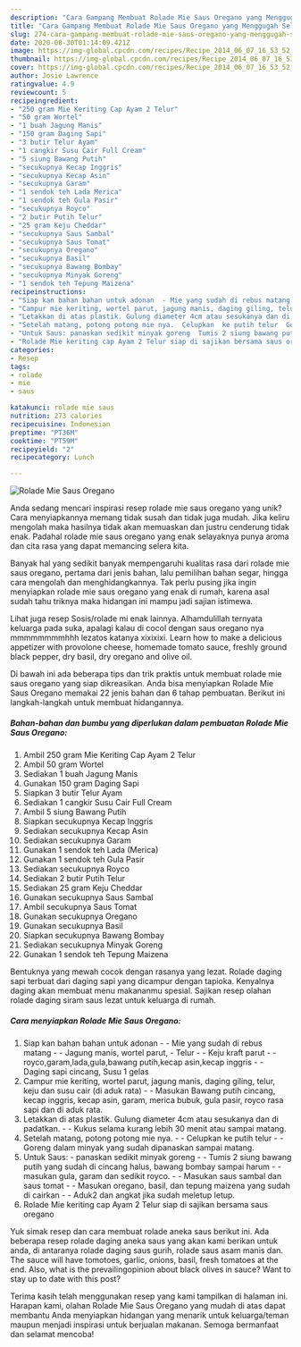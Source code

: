 ```yaml
---
description: "Cara Gampang Membuat Rolade Mie Saus Oregano yang Menggugah Selera"
title: "Cara Gampang Membuat Rolade Mie Saus Oregano yang Menggugah Selera"
slug: 274-cara-gampang-membuat-rolade-mie-saus-oregano-yang-menggugah-selera
date: 2020-08-30T01:14:09.421Z
image: https://img-global.cpcdn.com/recipes/Recipe_2014_06_07_16_53_52_411_70769a_original_20130925_215724/751x532cq70/rolade-mie-saus-oregano-foto-resep-utama.jpg
thumbnail: https://img-global.cpcdn.com/recipes/Recipe_2014_06_07_16_53_52_411_70769a_original_20130925_215724/751x532cq70/rolade-mie-saus-oregano-foto-resep-utama.jpg
cover: https://img-global.cpcdn.com/recipes/Recipe_2014_06_07_16_53_52_411_70769a_original_20130925_215724/751x532cq70/rolade-mie-saus-oregano-foto-resep-utama.jpg
author: Josie Lawrence
ratingvalue: 4.9
reviewcount: 5
recipeingredient:
- "250 gram Mie Keriting Cap Ayam 2 Telur"
- "50 gram Wortel"
- "1 buah Jagung Manis"
- "150 gram Daging Sapi"
- "3 butir Telur Ayam"
- "1 cangkir Susu Cair Full Cream"
- "5 siung Bawang Putih"
- "secukupnya Kecap Inggris"
- "secukupnya Kecap Asin"
- "secukupnya Garam"
- "1 sendok teh Lada Merica"
- "1 sendok teh Gula Pasir"
- "secukupnya Royco"
- "2 butir Putih Telur"
- "25 gram Keju Cheddar"
- "secukupnya Saus Sambal"
- "secukupnya Saus Tomat"
- "secukupnya Oregano"
- "secukupnya Basil"
- "secukupnya Bawang Bombay"
- "secukupnya Minyak Goreng"
- "1 sendok teh Tepung Maizena"
recipeinstructions:
- "Siap kan bahan bahan untuk adonan  - Mie yang sudah di rebus matang - Jagung manis, wortel parut,  Telur - Keju kraft parut - royco,garam,lada,gula,bawang putih,kecap asin,kecap inggris - Daging sapi cincang, Susu 1 gelas"
- "Campur mie keriting, wortel parut, jagung manis, daging giling, telur, keju dan susu cair (di aduk rata)  Masukan Bawang putih cincang, kecap inggris, kecap asin, garam, merica bubuk, gula pasir, royco rasa sapi dan di aduk rata."
- "Letakkan di atas plastik. Gulung diameter 4cm atau sesukanya dan di padatkan.  Kukus selama kurang lebih 30 menit atau sampai matang."
- "Setelah matang, potong potong mie nya.  Celupkan  ke putih telur  Goreng dalam minyak yang sudah dipanaskan sampai matang."
- "Untuk Saus: panaskan sedikit minyak goreng  Tumis 2 siung bawang putih yang sudah di cincang halus, bawang bombay sampai harum  masukan gula, garam dan sedikit royco.  Masukan saus sambal dan saus tomat  Masukan oregano, basil, dan tepung maizena yang sudah di cairkan  Aduk2 dan angkat jika sudah meletup letup."
- "Rolade Mie keriting cap Ayam 2 Telur siap di sajikan bersama saus oregano"
categories:
- Resep
tags:
- rolade
- mie
- saus

katakunci: rolade mie saus 
nutrition: 273 calories
recipecuisine: Indonesian
preptime: "PT36M"
cooktime: "PT59M"
recipeyield: "2"
recipecategory: Lunch

---
```



![Rolade Mie Saus Oregano](https://img-global.cpcdn.com/recipes/Recipe_2014_06_07_16_53_52_411_70769a_original_20130925_215724/751x532cq70/rolade-mie-saus-oregano-foto-resep-utama.jpg)

Anda sedang mencari inspirasi resep rolade mie saus oregano yang unik? Cara menyiapkannya memang tidak susah dan tidak juga mudah. Jika keliru mengolah maka hasilnya tidak akan memuaskan dan justru cenderung tidak enak. Padahal rolade mie saus oregano yang enak selayaknya punya aroma dan cita rasa yang dapat memancing selera kita.

Banyak hal yang sedikit banyak mempengaruhi kualitas rasa dari rolade mie saus oregano, pertama dari jenis bahan, lalu pemilihan bahan segar, hingga cara mengolah dan menghidangkannya. Tak perlu pusing jika ingin menyiapkan rolade mie saus oregano yang enak di rumah, karena asal sudah tahu triknya maka hidangan ini mampu jadi sajian istimewa.

Lihat juga resep Sosis/rolade mi enak lainnya. Alhamdulillah ternyata keluarga pada suka, apalagi kalau di cocol dengan saus oregano nya mmmmmmmmhhh lezatos katanya xixixixi. Learn how to make a delicious appetizer with provolone cheese, homemade tomato sauce, freshly ground black pepper, dry basil, dry oregano and olive oil.


Di bawah ini ada beberapa tips dan trik praktis untuk membuat rolade mie saus oregano yang siap dikreasikan. Anda bisa menyiapkan Rolade Mie Saus Oregano memakai 22 jenis bahan dan 6 tahap pembuatan. Berikut ini langkah-langkah untuk membuat hidangannya.

<!--inarticleads1-->

##### Bahan-bahan dan bumbu yang diperlukan dalam pembuatan Rolade Mie Saus Oregano:

1. Ambil 250 gram Mie Keriting Cap Ayam 2 Telur
1. Ambil 50 gram Wortel
1. Sediakan 1 buah Jagung Manis
1. Gunakan 150 gram Daging Sapi
1. Siapkan 3 butir Telur Ayam
1. Sediakan 1 cangkir Susu Cair Full Cream
1. Ambil 5 siung Bawang Putih
1. Siapkan secukupnya Kecap Inggris
1. Sediakan secukupnya Kecap Asin
1. Sediakan secukupnya Garam
1. Gunakan 1 sendok teh Lada (Merica)
1. Gunakan 1 sendok teh Gula Pasir
1. Sediakan secukupnya Royco
1. Sediakan 2 butir Putih Telur
1. Sediakan 25 gram Keju Cheddar
1. Gunakan secukupnya Saus Sambal
1. Ambil secukupnya Saus Tomat
1. Gunakan secukupnya Oregano
1. Gunakan secukupnya Basil
1. Siapkan secukupnya Bawang Bombay
1. Sediakan secukupnya Minyak Goreng
1. Gunakan 1 sendok teh Tepung Maizena


Bentuknya yang mewah cocok dengan rasanya yang lezat. Rolade daging sapi terbuat dari daging sapi yang dicampur dengan tapioka. Kenyalnya daging akan membuat menu makananmu spesial. Sajikan resep olahan rolade daging siram saus lezat untuk keluarga di rumah. 

<!--inarticleads2-->

##### Cara menyiapkan Rolade Mie Saus Oregano:

1. Siap kan bahan bahan untuk adonan  - - Mie yang sudah di rebus matang - - Jagung manis, wortel parut,  - Telur - - Keju kraft parut - - royco,garam,lada,gula,bawang putih,kecap asin,kecap inggris - - Daging sapi cincang, Susu 1 gelas
1. Campur mie keriting, wortel parut, jagung manis, daging giling, telur, keju dan susu cair (di aduk rata) -  - Masukan Bawang putih cincang, kecap inggris, kecap asin, garam, merica bubuk, gula pasir, royco rasa sapi dan di aduk rata.
1. Letakkan di atas plastik. Gulung diameter 4cm atau sesukanya dan di padatkan. -  - Kukus selama kurang lebih 30 menit atau sampai matang.
1. Setelah matang, potong potong mie nya. -  - Celupkan  ke putih telur -  - Goreng dalam minyak yang sudah dipanaskan sampai matang.
1. Untuk Saus: - panaskan sedikit minyak goreng -  - Tumis 2 siung bawang putih yang sudah di cincang halus, bawang bombay sampai harum -  - masukan gula, garam dan sedikit royco. -  - Masukan saus sambal dan saus tomat -  - Masukan oregano, basil, dan tepung maizena yang sudah di cairkan -  - Aduk2 dan angkat jika sudah meletup letup.
1. Rolade Mie keriting cap Ayam 2 Telur siap di sajikan bersama saus oregano


Yuk simak resep dan cara membuat rolade aneka saus berikut ini. Ada beberapa resep rolade daging aneka saus yang akan kami berikan untuk anda, di antaranya rolade daging saus gurih, rolade saus asam manis dan. The sauce will have tomotoes, garlic, onions, basil, fresh tomatoes at the end. Also, what is the prevailingopinion about black olives in sauce? Want to stay up to date with this post? 

Terima kasih telah menggunakan resep yang kami tampilkan di halaman ini. Harapan kami, olahan Rolade Mie Saus Oregano yang mudah di atas dapat membantu Anda menyiapkan hidangan yang menarik untuk keluarga/teman maupun menjadi inspirasi untuk berjualan makanan. Semoga bermanfaat dan selamat mencoba!
